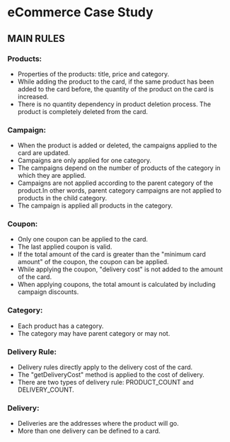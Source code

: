 # eCommerce Case Study

## MAIN RULES

### Products:
- Properties of the products: title, price and category.
- While adding the product to the card, if the same product has been added to the card before, the quantity of the product on the card is increased.
- There is no quantity dependency in product deletion process. The product is completely deleted from the card.

### Campaign:
- When the product is added or deleted, the campaigns applied to the card are updated.
- Campaigns are only applied for one category.
- The campaigns depend on the number of products of the category in which they are applied.
- Campaigns are not applied according to the parent category of the product.In other words, parent category campaigns are not applied to products in the child category.
- The campaign is applied all products in the category.

### Coupon:
- Only one coupon can be applied to the card.
- The last applied coupon is valid.
- If the total amount of the card is greater than the "minimum card amount" of the coupon, the coupon can be applied.
- While applying the coupon, "delivery cost" is not added to the amount of the card.
- When applying coupons, the total amount is calculated by including campaign discounts.

### Category:
- Each product has a category.
- The category may have parent category or may not.

### Delivery Rule:
- Delivery rules directly apply to the delivery cost of the card.
- The "getDeliveryCost" method is applied to the cost of delivery.
- There are two types of delivery rule: PRODUCT_COUNT and DELIVERY_COUNT.

### Delivery:
- Deliveries are the addresses where the product will go.
- More than one delivery can be defined to a card.